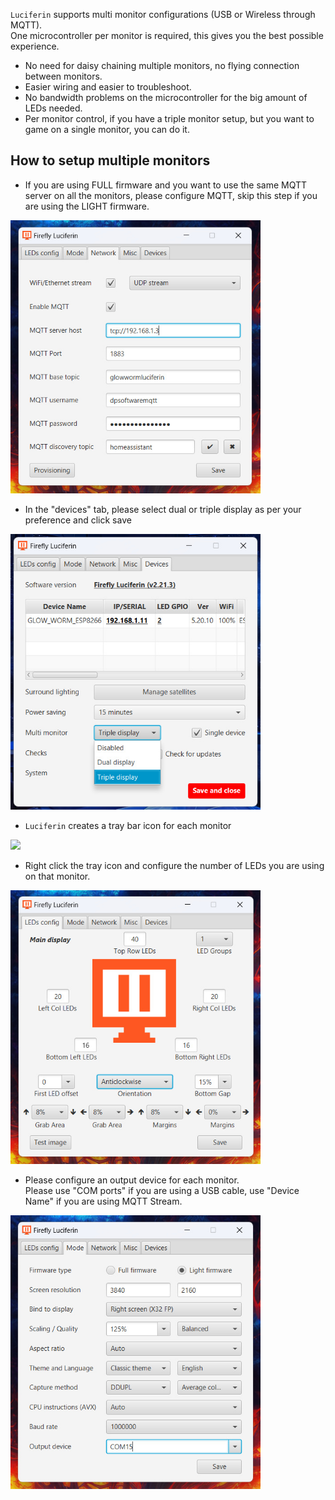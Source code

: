 
`Luciferin` supports multi monitor configurations (USB or Wireless through MQTT).  
One microcontroller per monitor is required, this gives you the best possible experience.
- No need for daisy chaining multiple monitors, no flying connection between monitors.
- Easier wiring and easier to troubleshoot.
- No bandwidth problems on the microcontroller for the big amount of LEDs needed.
- Per monitor control, if you have a triple monitor setup, but you want to game on a single monitor, you can do it.

## How to setup multiple monitors

- If you are using FULL firmware and you want to use the same MQTT server on all the monitors, please configure MQTT, skip this step if you are using the LIGHT firmware.
<img width="400" src="https://github.com/sblantipodi/firefly_luciferin/blob/master/data/img/multi_display/multimonitor_1.jpg?raw=true">  
  
- In the "devices" tab, please select dual or triple display as per your preference and click save
<img width="400" src="https://github.com/sblantipodi/firefly_luciferin/blob/master/data/img/multi_display/multimonitor_3.jpg?raw=true">   
  
- `Luciferin` creates a tray bar icon for each monitor
<img width="100" src="https://github.com/sblantipodi/firefly_luciferin/blob/master/data/img/multi_display/triple_monitor_tray_grey.jpg?raw=true">  

- Right click the tray icon and configure the number of LEDs you are using on that monitor. 
<img width="400" src="https://github.com/sblantipodi/firefly_luciferin/blob/master/data/img/multi_display/multimonitor_7.jpg?raw=true">  

- Please configure an output device for each monitor.  
Please use "COM ports" if you are using a USB cable, use "Device Name" if you are using MQTT Stream.
<img width="400" src="https://github.com/sblantipodi/firefly_luciferin/blob/master/data/img/multi_display/multimonitor_6.jpg?raw=true">  
